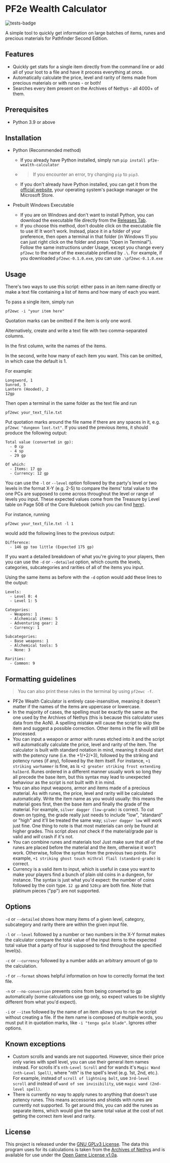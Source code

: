 # PF2e Wealth Calculator
![tests-badge](https://github.com/D4wnstar/pf2e-wealth-calculator/actions/workflows/tests.yml/badge.svg)

A simple tool to quickly get information on large batches of items, runes and precious materials for Pathfinder Second Edition.

## Features

 - Quickly get stats for a single item directly from the command line or add all of your loot to a file and have it process everything at once.
 - Automatically calculate the price, level and rarity of items made from precious materials or with runes - or both!
 - Searches every item present on the Archives of Nethys - all 4000+ of them.

## Prerequisites

- Python 3.9 or above

## Installation

- Python (Recommended method)
    - If you already have Python installed, simply run `pip install pf2e-wealth-calculator`
    - > If you encounter an error, try changing `pip` to `pip3`.
    - If you don't already have Python installed, you can get it from the [official website](https://www.python.org/downloads/), your operating system's package manager or the Microsoft Store.

- Prebuilt Windows Executable
    - If you are on Windows and don't want to install Python, you can download the executable file directly from the [Releases Tab](https://github.com/D4wnstar/pf2e-wealth-calculator/releases).
    - If you choose this method, don't double click on the executable file to use it! It won't work. Instead, place it in a folder of your preference, then open a terminal in that folder (in Windows 11 you can just right click on the folder and press "Open in Terminal"). Follow the same instructions under Usage, except you change every `pf2ewc` to the name of the executable prefixed by `.\`. For example, if you downloaded `pf2ewc-0.1.0.exe`, you can use `.\pf2ewc-0.1.0.exe`

## Usage

There's two ways to use this script: either pass in an item name directly or make a text file containing a list of items and how many of each you want.

To pass a single item, simply run

```
pf2ewc -i "your item here"
```

Quotation marks can be omitted if the item is only one word.

Alternatively, create and write a text file with two comma-separated columns.

In the first column, write the names of the items.

In the second, write how many of each item you want. This can be omitted, in which case the default is 1.

For example:

```
Longsword, 1
Sunrod, 5
Lantern (Hooded), 2
12gp
```

Then open a terminal in the same folder as the text file and run

```
pf2ewc your_text_file.txt
```

Put quotation marks around the file name if there are any spaces in it, e.g. `pf2ewc "dungeon loot.txt"`. If you used the previous items, it should produce the following output:

```
Total value (converted in gp):
  - 0 cp
  - 4 sp
  - 29 gp

Of which:
  - Items: 17 gp
  - Currency: 12 gp
```

You can use the `-l` or `--level` option followed by the party's level or two levels in the format X-Y (e.g. 2-5) to compare the items' total value to the one PCs are supposed to come across throughout the level or range of levels you input. These expected values come from the Treasure by Level table on Page 508 of the Core Rulebook (which you can find [here](https://2e.aonprd.com/Rules.aspx?ID=581)).

For instance, running

```
pf2ewc your_text_file.txt -l 1
```

would add the following lines to the previous output:

```
Difference:
  - 146 gp too little (Expected 175 gp)
```

If you want a detailed breakdown of what you're giving to your players, then you can use the `-d` or `--detailed` option, which counts the levels, categories, subcategories and rarities of all of the items you input.

Using the same items as before with the `-d` option would add these lines to the output:

```
Levels:
  - Level 0: 4
  - Level 1: 5

Categories:
  - Weapons: 1
  - Alchemical items: 5
  - Adventuring gear: 2
  - Currency: 1

Subcategories:
  - Base weapons: 1
  - Alchemical tools: 5
  - None: 3

Rarities:
  - Common: 9
```

## Formatting guidelines

> You can also print these rules in the terminal by using `pf2ewc -f`.

- PF2e Wealth Calculator is entirely case-insensitive, meaning it doesn't matter if the names of the items are uppercase or lowercase.
- In the majority of cases, the spelling must be exactly the same as the one used by the Archives of Nethys (this is because this calculator uses data from the AoN). A spelling mistake will cause the script to skip the item and suggest a possible correction. Other items in the file will still be processed.
- You can input a weapon or armor with runes etched into it and the script will automatically calculate the price, level and rarity of the item. The calculator is built with standard notation in mind, meaning it should start with the potency rune (i.e. the +1/+2/+3), followed by the striking and potency runes (if any), followed by the item itself. For instance, `+1 striking warhammer` is fine, as is `+2 greater striking frost extending halberd`. Runes ordered in a different manner usually work so long they all precede the base item, but this syntax may lead to unexpected behaviour as the script is not built with it in mind.
- You can also input weapons, armor and items made of a precious material. As with runes, the price, level and rarity will be calculated automatically. Write the item name as you would usually: this means the material goes first, then the base item and finally the grade of the material. For example, `silver dagger (low-grade)` is correct. To cut down on typing, the grade really just needs to include "low", "standard" or "high" and it'll be treated the same way; `silver dagger low` will work just fine. One thing to note is that most materials can only be found at higher grades. This script _does not_ check if the material/grade pair is valid and _will_ crash if it's not.
- You can combine runes and materials too! Just make sure that _all_ of the runes are placed before the material and the item, otherwise it won't work. Otherwise, follow the syntax from the previous two points. For example, `+1 striking ghost touch mithral flail (standard-grade)` is correct.
- Currency is a valid item to input, which is useful in case you want to make your players find a bunch of plain old coins in a dungeon, for instance. The syntax is just what you'd expect: the number of coins followed by the coin type. `12 gp` and `520cp` are both fine. Note that platinum pieces ("pp") are not supported.

## Options

`-d` or `--detailed` shows how many items of a given level, category, subcategory and rarity there are within the given input file.

`-l` or `--level` followed by a number or two numbers in the X-Y format makes the calculator compare the total value of the input items to the expected total value that a party of four is supposed to find throughout the specified level(s).

`-c` or `--currency` followed by a number adds an arbitrary amount of gp to the calculation.

`-f` or `--format` shows helpful information on how to correctly format the text file.

`-n` or `--no-conversion` prevents coins from being converted to gp automatically (some calculations use gp only, so expect values to be slightly different from what you'd expect).

`-i` or `--item` followed by the name of an item allows you to run the script without creating a file. If the item name is composed of multiple words, you must put it in quotation marks, like `-i "tengu gale blade"`. Ignores other options.

## Known exceptions

- Custom scrolls and wands are not supported. However, since their price only varies with spell level, you can use their general item names instead. For scrolls it's `nth-Level Scroll` and for wands it's `Magic Wand (nth-Level Spell)`, where "nth" is the spell's level (e.g. 1st, 2nd, etc.). For example, instead of `scroll of lightning bolt`, use `3rd-level scroll` and instead of `wand of see invisibility`, use `magic wand (2nd-level spell)`.
- There is currently no way to apply runes to anything that doesn't use potency runes. This means accessories and shields with runes are currently not supported. To get around this, you can add the runes as separate items, which would give the same total value at the cost of not getting the correct item level and rarity.

## License

This project is released under the [GNU GPLv3 License](https://github.com/D4wnstar/pf2e-wealth-calculator/blob/master/LICENSE). The data this program uses for its calculations is taken from the [Archives of Nethys](https://2e.aonprd.com/) and is available for use under the [Open Game License v1.0a](https://github.com/D4wnstar/pf2e-wealth-calculator/blob/master/OGL).